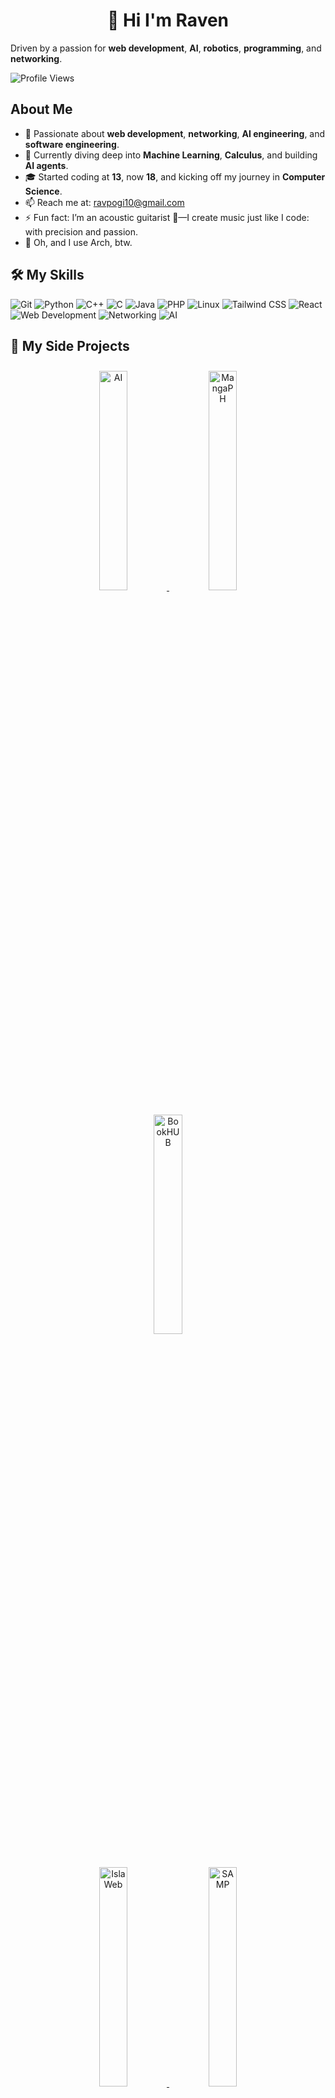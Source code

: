 <h1 align="center">👋 Hi I'm Raven </h1>

Driven by a passion for **web development**, **AI**, **robotics**, **programming**, and **networking**.

![Profile Views](https://komarev.com/ghpvc/?username=Ravsalt&color=0e75b6&style=flat)

## About Me
- 👀 Passionate about **web development**, **networking**, **AI engineering**, and **software engineering**.
- 🌱 Currently diving deep into **Machine Learning**, **Calculus**, and building **AI agents**.
- 🎓 Started coding at **13**, now **18**, and kicking off my journey  in **Computer Science**.
- 📫 Reach me at: ravpogi10@gmail.com
- ⚡ Fun fact: I’m an acoustic guitarist 🎸—I create music just like I code: with precision and passion.
- 🐧 Oh, and I use Arch, btw.

## 🛠️ My Skills
![Git](https://img.shields.io/badge/Git-F05032?style=flat-square&logo=git&logoColor=white)
![Python](https://img.shields.io/badge/-Python-3776AB?style=flat-square&logo=Python&logoColor=white)
![C++](https://img.shields.io/badge/-C++-00599C?style=flat-square&logo=c%2B%2B&logoColor=white)
![C](https://img.shields.io/badge/-C-A8B9CC?style=flat-square&logo=C&logoColor=white)
![Java](https://img.shields.io/badge/-Java-007396?style=flat-square&logo=java&logoColor=white)
![PHP](https://img.shields.io/badge/-PHP-777BB4?style=flat-square&logo=php&logoColor=white)
![Linux](https://img.shields.io/badge/Linux-FCC624?style=flat-square&logo=linux&logoColor=black)
![Tailwind CSS](https://img.shields.io/badge/-Tailwind%20CSS-38B2AC?style=flat-square&logo=tailwind-css&logoColor=white)
![React](https://img.shields.io/badge/-React-61DAFB?style=flat-square&logo=react&logoColor=black)
![Web Development](https://img.shields.io/badge/-Web%20Development-E34F26?style=flat-square&logo=html5&logoColor=white)
![Networking](https://img.shields.io/badge/-Networking-006699?style=flat-square&logo=cisco&logoColor=white)
![AI](https://img.shields.io/badge/-Artificial%20Intelligence-FF6F00?style=flat-square&logo=openai&logoColor=white)


<h2>🚀 My Side Projects</h2>

<p align="center">
  <a href="https://ravsalt.github.io/ai-portfolio" target="_blank">
    <img src="https://github.com/user-attachments/assets/5d1b1404-dbbb-458a-aa5a-ca2e4d4bb6b1" alt="AI" width="30%" style="margin: 10px;" />
  </a>
  
  <a href="https://mangaph.ct.ws" target="_blank">
    <img src="https://github.com/user-attachments/assets/355100d1-5eff-47d2-b8d5-4a53b17482ee" alt="MangaPH" width="30%" style="margin: 10px;" />
  </a>
  
  <a href="https://bookhubph.ct.ws" target="_blank">
    <img src="https://github.com/user-attachments/assets/da32b979-3e78-4280-98a1-47e8fb425b71" alt="BookHUB" width="30%" style="margin: 10px;" />
  </a>
</p>

<p align="center">
  <a href="https://islaweb.ct.ws" target="_blank">
    <img src="https://github.com/user-attachments/assets/f7c08e8f-1c75-4c62-a70c-52e4612c5ab0" alt="IslaWeb" width="30%" style="margin: 10px;" />
  </a>
  <a href="https://samp.ct.ws" target="_blank">
    <img src="https://github.com/user-attachments/assets/e956f8a2-ebd3-4d6b-b0d5-dd66f9024e75" alt="SAMP" width="30%" style="margin: 10px;" />
  </a>
  <a href="https://britisharmy.ct.ws" target="_blank">
    <img src="https://github.com/user-attachments/assets/8445163d-7c34-4515-9b70-149ac9a72f56" alt="British Army" width="30%" style="margin: 10px;" />
  </a>
</p>

## 📊 GitHub Stats
![Your GitHub stats](https://github-readme-stats.vercel.app/api?username=Ravsalt&show_icons=true&theme=radical)
![Top Languages](https://github-readme-stats.vercel.app/api/top-langs/?username=Ravsalt&layout=compact&theme=radical)

---
*"I know it's hard, it's gonna be alright" 🌟*
